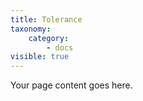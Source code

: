 ```yaml
---
title: Tolerance
taxonomy:
    category:
        - docs
visible: true
---
```


Your page content goes here.